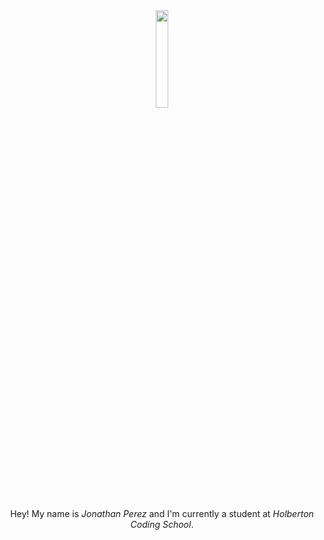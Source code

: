 <div id="header" align="center" >
  <img height=20%; width=20%; src="https://media.giphy.com/media/bGgsc5mWoryfgKBx1u/giphy.gif"/>
</div>
  <br>
<div align="center">
  Hey! My name is <i>Jonathan Perez</i> and I'm currently a student at <i>Holberton Coding School</i>. </div>

<!--
**prodjohnper/prodjohnper** is a ✨ _special_ ✨ repository because its `README.md` (this file) appears on your GitHub profile.

Here are some ideas to get you started:

- 🔭 I’m currently working on ...
- 🌱 I’m currently learning ...
- 👯 I’m looking to collaborate on ...
- 🤔 I’m looking for help with ...
- 💬 Ask me about ...
- 📫 How to reach me: ...
- 😄 Pronouns: ...
- ⚡ Fun fact: ...
-->
